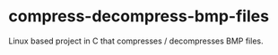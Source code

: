 # compress-decompress-bmp-files
Linux based project in C that compresses / decompresses BMP files. 
